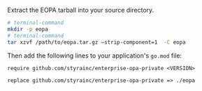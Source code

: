 <!-- markdownlint-disable MD041 -->
Extract the EOPA tarball into your source directory.

```bash
# terminal-command
mkdir -p eopa
# terminal-command
tar xzvf /path/to/eopa.tar.gz –strip-component=1  -C eopa
```

Then add the following lines to your application's `go.mod` file:

```go-mod
require github.com/styrainc/enterprise-opa-private <VERSION>
```
```go-mod
replace github.com/styrainc/enterprise-opa-private => ./eopa
